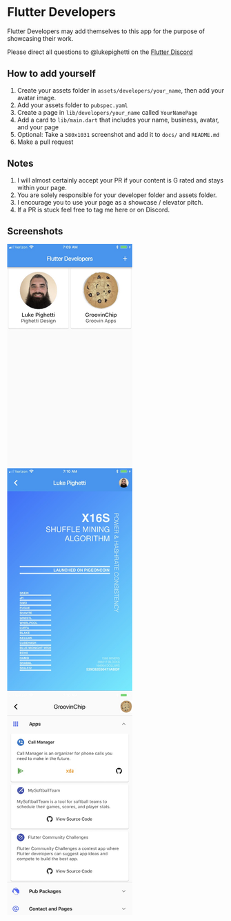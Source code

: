 # Flutter Developers

Flutter Developers may add themselves to this app for the purpose of showcasing their work.

Please direct all questions to @lukepighetti on the [Flutter Discord](https://discord.gg/bdseQm2)

## How to add yourself

1. Create your assets folder in `assets/developers/your_name`, then add your avatar image.
2. Add your assets folder to `pubspec.yaml`
3. Create a page in `lib/developers/your_name` called `YourNamePage`
4. Add a card to `lib/main.dart` that includes your name, business, avatar, and your page
5. Optional: Take a `580x1031` screenshot and add it to `docs/` and `README.md`
6. Make a pull request

## Notes

1. I will almost certainly accept your PR if your content is G rated and stays within your page.
2. You are solely responsible for your developer folder and assets folder.
3. I encourage you to use your page as a showcase / elevator pitch.
4. If a PR is stuck feel free to tag me here or on Discord.

## Screenshots

<div align="left">
    <img src="/docs/homepage.jpg" width="290px"</img> 
    <img src="/docs/devpage1.jpg" width="290px"</img>
    <img src="/docs/devpage2.jpg" width="290px"</img> 
</div>
